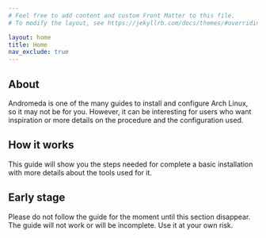 ```yaml
---
# Feel free to add content and custom Front Matter to this file.
# To modify the layout, see https://jekyllrb.com/docs/themes/#overriding-theme-defaults

layout: home
title: Home
nav_exclude: true
---
```


## About

Andromeda is one of the many guides to install and configure Arch Linux, so it may not be for you. However, it can be interesting for users who want inspiration or more details on the procedure and the configuration used.

## How it works

This guide will show you the steps needed for complete a basic installation with more details about the tools used for it.

## Early stage

Please do not follow the guide for the moment until this section disappear. The guide will not work or will be incomplete. Use it at your own risk.
